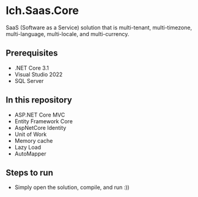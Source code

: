 # Ich.Saas.Core
SaaS (Software as a Service) solution that is multi-tenant, multi-timezone,
multi-language, multi-locale, and multi-currency.

## Prerequisites
- .NET Core 3.1
- Visual Studio 2022
- SQL Server

## In this repository
- ASP.NET Core MVC
- Entity Framework Core
- AspNetCore Identity
- Unit of Work
- Memory cache
- Lazy Load
- AutoMapper

## Steps to run
- Simply open the solution, compile, and run :))
